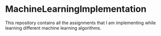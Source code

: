 # MachineLearningImplementation
This repository contains all the assignments that I am implementing while learning different machine learning algorithms.
